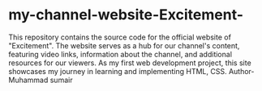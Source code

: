 # my-channel-website-Excitement-
This repository contains the source code for the official website of "Excitement". The website serves as a hub for our channel's content, featuring video links, information about the channel, and additional resources for our viewers. As my first web development project, this site showcases my journey in learning and implementing HTML, CSS.
Author- Muhammad sumair
